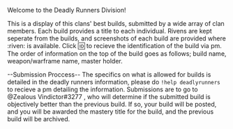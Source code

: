 Welcome to the Deadly Runners Division!

This is a display of this clans' best builds, submitted by a wide array of clan members.  Each
build provides a title to each individual.  Rivens are kept seperate from the builds, and 
screenshots of each build are provided where :riven: is available.  Click :id: to recieve the
identification of the build via pm.  The order of information on the top of the build goes as
follows; build name, weapon/warframe name, master holder.

--Submission Proccess--
The specifics on what is allowed for builds is detailed in the deadly runners information,
please do ``!help deadlyrunners`` to recieve a pm detailing the information.  Submissions
are to go to @Zealous Vindictor#3277 , who will determine if the submitted build is
objectively better than the previous build.  If so, your build will be posted, and you will
be awarded the mastery title for the build, and the previous build will be archived.